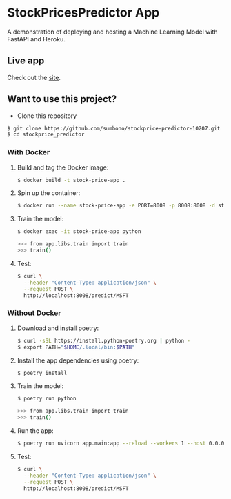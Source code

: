 # StockPricesPredictor App
A demonstration of deploying and hosting a Machine Learning Model with FastAPI and Heroku.

## Live app

Check out the [site](https://stockprice-predictor-10207.herokuapp.com/docs).

## Want to use this project?

- Clone this repository

```sh
$ git clone https://github.com/sumbono/stockprice-predictor-10207.git
$ cd stockprice_predictor
```

### With Docker

1. Build and tag the Docker image:

    ```sh
    $ docker build -t stock-price-app .
    ```

1. Spin up the container:

    ```sh
    $ docker run --name stock-price-app -e PORT=8008 -p 8008:8008 -d stock-price-app:latest
    ```

1. Train the model:

    ```sh
    $ docker exec -it stock-price-app python

    >>> from app.libs.train import train
    >>> train()
    ```

1. Test:

    ```sh
    $ curl \
      --header "Content-Type: application/json" \
      --request POST \
      http://localhost:8008/predict/MSFT
    ```

### Without Docker

1. Download and install poetry:

    ```sh
    $ curl -sSL https://install.python-poetry.org | python -
    $ export PATH="$HOME/.local/bin:$PATH"
    ```

1. Install the app dependencies using poetry:

    ```sh
    $ poetry install
    ```

1. Train the model:

    ```sh
    $ poetry run python

    >>> from app.libs.train import train
    >>> train()
    ```

1. Run the app:

    ```sh
    $ poetry run uvicorn app.main:app --reload --workers 1 --host 0.0.0.0 --port 8008
    ```

1. Test:

    ```sh
    $ curl \
      --header "Content-Type: application/json" \
      --request POST \
      http://localhost:8008/predict/MSFT
    ```
